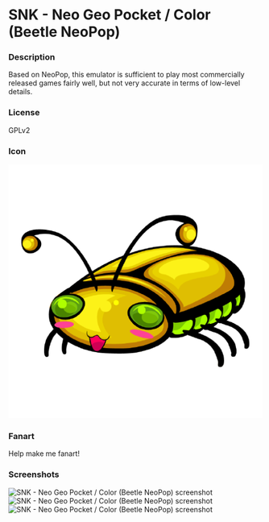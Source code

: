 # SNK - Neo Geo Pocket / Color (Beetle NeoPop)

### Description

Based on NeoPop, this emulator is sufficient to play most commercially released games fairly well, but not very accurate in terms of low-level details.

### License

GPLv2

### Icon

![SNK - Neo Geo Pocket / Color (Beetle NeoPop) icon](game.libretro.beetle-ngp/resources/icon.png)

### Fanart

Help make me fanart!

### Screenshots

![SNK - Neo Geo Pocket / Color (Beetle NeoPop) screenshot](game.libretro.beetle-ngp/resources/screenshot-01.jpg)
![SNK - Neo Geo Pocket / Color (Beetle NeoPop) screenshot](game.libretro.beetle-ngp/resources/screenshot-02.jpg)
![SNK - Neo Geo Pocket / Color (Beetle NeoPop) screenshot](game.libretro.beetle-ngp/resources/screenshot-03.jpg)
